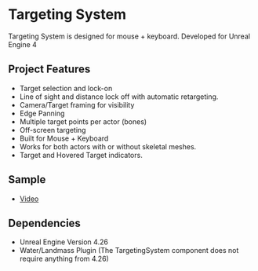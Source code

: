 # Targeting System

Targeting System is designed for mouse + keyboard. Developed for Unreal Engine 4

## Project Features
* Target selection and lock-on
* Line of sight and distance lock off with automatic retargeting.
* Camera/Target framing for visibility
* Edge Panning
* Multiple target points per actor (bones)
* Off-screen targeting
* Built for Mouse + Keyboard
* Works for both actors with or without skeletal meshes.
* Target and Hovered Target indicators.

## Sample
* [Video](https://youtu.be/eAHFwqtRn1Y)

## Dependencies
* Unreal Engine Version 4.26
* Water/Landmass Plugin
(The TargetingSystem component does not require anything from 4.26)
